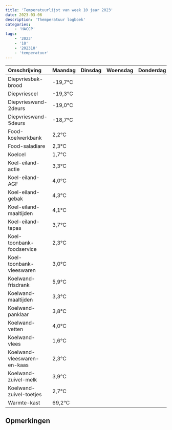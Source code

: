 ```yaml
---
title: 'Temperatuurlijst van week 10 jaar 2023'
date: 2023-03-06
description: 'Themperatuur logboek'
categories:
    - 'HACCP'
tags:
    - '2023'
    - '10'
    - '202310'
    - 'temperatuur'
---
```

|Omschrijving|Maandag|Dinsdag|Woensdag|Donderdag|Vrijdag|Zaterdag|Zondag|
|:---|:---|:---|:---|:---|:---|:---|:---|
|Diepvriesbak-brood|-19,7°C| | | | | | |
|Diepvriescel|-19,3°C| | | | | | |
|Diepvrieswand-2deurs|-19,0°C| | | | | | |
|Diepvrieswand-5deurs|-18,7°C| | | | | | |
|Food-koelwerkbank|2,2°C| | | | | | |
|Food-saladiare|2,3°C| | | | | | |
|Koelcel|1,7°C| | | | | | |
|Koel-eiland-actie|3,3°C| | | | | | |
|Koel-eiland-AGF|4,0°C| | | | | | |
|Koel-eiland-gebak|4,3°C| | | | | | |
|Koel-eiland-maaltijden|4,1°C| | | | | | |
|Koel-eiland-tapas|3,7°C| | | | | | |
|Koel-toonbank-foodservice|2,3°C| | | | | | |
|Koel-toonbank-vleeswaren|3,0°C| | | | | | |
|Koelwand-frisdrank|5,9°C| | | | | | |
|Koelwand-maaltijden|3,3°C| | | | | | |
|Koelwand-panklaar|3,8°C| | | | | | |
|Koelwand-vetten|4,0°C| | | | | | |
|Koelwand-vlees|1,6°C| | | | | | |
|Koelwand-vleeswaren-en-kaas|2,3°C| | | | | | |
|Koelwand-zuivel-melk|3,9°C| | | | | | |
|Koelwand-zuivel-toetjes|2,7°C| | | | | | |
|Warmte-kast|69,2°C| | | | | | |

## Opmerkingen


